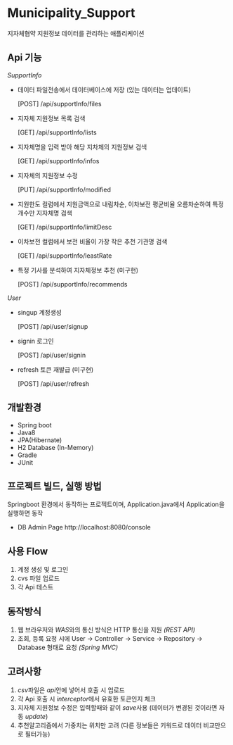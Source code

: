# Municipality_Support

지자체협약 지원정보 데이터를 관리하는 애플리케이션

## Api 기능

*SupportInfo*
- 데이터 파일전송에서 데이터베이스에 저장 (있는 데이터는 업데이트)

    [POST] /api/supportInfo/files

- 지자체 지원정보 목록 검색

    [GET] /api/supportInfo/lists

-  지자체명을 입력 받아 해당 지차체의 지원정보 검색
 
    [GET] /api/supportInfo/infos
  
 - 지자체의 지원정보 수정
    
    [PUT] /api/supportInfo/modified
  
 - 지원한도 컬럼에서 지원금액으로 내림차순, 이차보전 평균비율 오름차순하여 특정 개수만 지자체명 검색
  
    [GET] /api/supportInfo/limitDesc
  
 - 이차보전 컬럼에서 보전 비율이 가장 작은 추천 기관명 검색

    [GET] /api/supportInfo/leastRate
  
 -  특정 기사를 분석하여 지자체정보 추천 (미구현)
  
    [POST] /api/supportInfo/recommends
 
 *User*
- singup 계정생성      
  
  [POST] /api/user/signup
  
- signin 로그인
 
  [POST] /api/user/signin
  
- refresh 토큰 재발급 (미구현)
 
  [POST] /api/user/refresh

## 개발환경
- Spring boot
- Java8
- JPA(Hibernate)
- H2 Database (In-Memory)
- Gradle
- JUnit

## 프로젝트 빌드, 실행 방법

Springboot 환경에서 동작하는 프로젝트이며, Application.java에서 Application을 실행하면 동작

- DB Admin Page
http://localhost:8080/console

## 사용 Flow
1. 계정 생성 및 로그인  
2. cvs 파일 업로드 
3. 각 Api 테스트

## 동작방식
1. 웹 브라우저와 *WAS*와의 통신 방식은 HTTP 통신을 지원 *(REST API)*
2. 조회, 등록 요청 시에 User -> Controller -> Service -> Repository -> Database 형태로 요청 *(Spring MVC)*

## 고려사항
1. *csv*파일은 *api*안에 넣어서 호출 시 업로드 
2. 각 Api 호출 시 *interceptor*에서 유효한 토큰인지 체크
3. 지자체 지원정보 수정은 입력할때와 같이 *save*사용 (데이터가 변경된 것이라면 자동 *update*)
4. 추천알고리즘에서 가중치는 위치만 고려 (다른 정보들은 키워드로 데이터 비교만으로 필터가능)